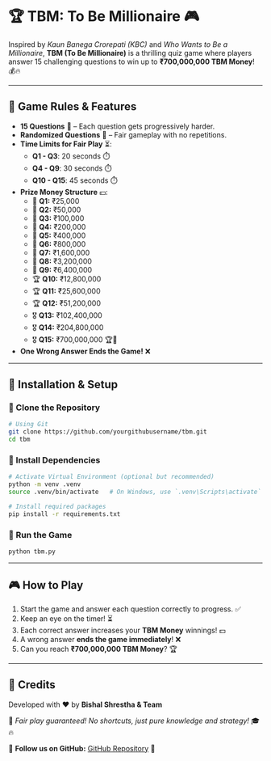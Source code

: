 # 🏆 TBM: To Be Millionaire 🎮

Inspired by *Kaun Banega Crorepati (KBC)* and *Who Wants to Be a Millionaire*, **TBM (To Be Millionaire)** is a thrilling quiz game where players answer 15 challenging questions to win up to **₹700,000,000 TBM Money**! 💰🔥

---
## 🎯 Game Rules & Features
- **15 Questions** 🧠 – Each question gets progressively harder.
- **Randomized Questions** 🔀 – Fair gameplay with no repetitions.
- **Time Limits for Fair Play** ⏳:
  - **Q1 - Q3**: 20 seconds ⏱️
  - **Q4 - Q9**: 30 seconds ⏱️
  - **Q10 - Q15**: 45 seconds ⏱️
- **Prize Money Structure** 💵:
  - 🥉 **Q1:** ₹25,000
  - 🥉 **Q2:** ₹50,000
  - 🥉 **Q3:** ₹100,000
  - 🥈 **Q4:** ₹200,000
  - 🥈 **Q5:** ₹400,000
  - 🥈 **Q6:** ₹800,000
  - 🏅 **Q7:** ₹1,600,000
  - 🏅 **Q8:** ₹3,200,000
  - 🏅 **Q9:** ₹6,400,000
  - 🏆 **Q10:** ₹12,800,000
  - 🏆 **Q11:** ₹25,600,000
  - 🏆 **Q12:** ₹51,200,000
  - 🎖 **Q13:** ₹102,400,000
  - 🎖 **Q14:** ₹204,800,000
  - 🎖 **Q15:** ₹700,000,000 🏆🎉
- **One Wrong Answer Ends the Game!** ❌

---
## 🚀 Installation & Setup

### 🔹 Clone the Repository
```sh
# Using Git
git clone https://github.com/yourgithubusername/tbm.git
cd tbm
```

### 🔹 Install Dependencies
```sh
# Activate Virtual Environment (optional but recommended)
python -m venv .venv
source .venv/bin/activate   # On Windows, use `.venv\Scripts\activate`

# Install required packages
pip install -r requirements.txt
```

### 🔹 Run the Game
```sh
python tbm.py
```

---
## 🎮 How to Play
1. Start the game and answer each question correctly to progress. ✅
2. Keep an eye on the timer! ⏳
3. Each correct answer increases your **TBM Money** winnings! 💵
4. A wrong answer **ends the game immediately**! ❌
5. Can you reach **₹700,000,000 TBM Money**? 🏆

---
## 🎨 Credits
Developed with ❤️ by **Bishal Shrestha & Team**

📌 *Fair play guaranteed! No shortcuts, just pure knowledge and strategy!* 🎓🔥

🔗 **Follow us on GitHub:** [GitHub Repository](https://github.com/yourgithubusername/tbm) 🚀

